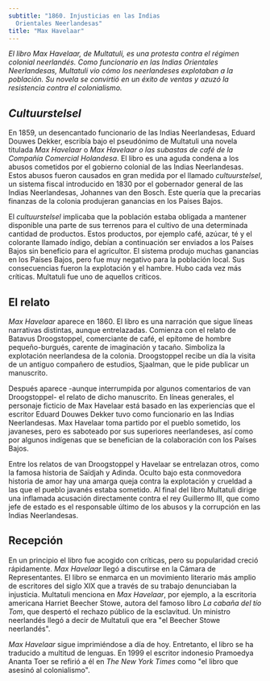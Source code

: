```yaml
---
subtitle: "1860. Injusticias en las Indias
  Orientales Neerlandesas"
title: "Max Havelaar"
---
```


_El libro Max Havelaar, de Multatuli, es una protesta contra el régimen
colonial neerlandés. Como funcionario en las Indias Orientales
Neerlandesas, Multatuli vio cómo los neerlandeses explotaban a la
población. Su novela se convirtió en un éxito de ventas y azuzó la
resistencia contra el colonialismo._

## _Cultuurstelsel_

En 1859, un desencantado funcionario de las Indias Neerlandesas, Eduard
Douwes Dekker, escribía bajo el pseudónimo de Multatuli una novela
titulada _Max Havelaar_ o _Max Havelaar o las subastas de café de la
Compañía Comercial Holandesa_. El libro es una aguda condena a los
abusos cometidos por el gobierno colonial de las Indias Neerlandesas.
Estos abusos fueron causados en gran medida por el llamado
_cultuurstelsel_, un sistema fiscal introducido en 1830 por el
gobernador general de las Indias Neerlandesas, Johannes van den Bosch.
Este quería que la precarias finanzas de la colonia produjeran ganancias
en los Países Bajos.

El _cultuurstelsel_ implicaba que la población estaba obligada a
mantener disponible una parte de sus terrenos para el cultivo de una
determinada cantidad de productos. Estos productos, por ejemplo café,
azúcar, té y el colorante llamado índigo, debían a continuación ser
enviados a los Países Bajos sin beneficio para el agricultor. El sistema
produjo muchas ganancias en los Países Bajos, pero fue muy negativo para
la población local. Sus consecuencias fueron la explotación y el hambre.
Hubo cada vez más críticas. Multatuli fue uno de aquellos críticos.

## El relato

_Max Havelaar_ aparece en 1860. El libro es una narración que sigue
líneas narrativas distintas, aunque entrelazadas. Comienza con el relato
de Batavus Droogstoppel, comerciante de café, el epítome de hombre
pequeño-burgués, carente de imaginación y tacaño. Simboliza la
explotación neerlandesa de la colonia. Droogstoppel recibe un día la
visita de un antiguo compañero de estudios, Sjaalman, que le pide
publicar un manuscrito.

Después aparece -aunque interrumpida por algunos comentarios de van
Droogstoppel- el relato de dicho manuscrito. En líneas generales, el
personaje ficticio de Max Havelaar está basado en las experiencias que
el escritor Eduard Douwes Dekker tuvo como funcionario en las Indias
Neerlandesas. Max Havelaar toma partido por el pueblo sometido, los
javaneses, pero es saboteado por sus superiores neerlandeses, así como
por algunos indígenas que se benefician de la colaboración con los
Países Bajos.

Entre los relatos de van Droogstoppel y Havelaar se entrelazan otros,
como la famosa historia de Saïdjah y Adinda. Oculto bajo esta
conmovedora historia de amor hay una amarga queja contra la explotación
y crueldad a las que el pueblo javanés estaba sometido. Al final del
libro Multatuli dirige una inflamada acusación directamente contra el
rey Guillermo III, que como jefe de estado es el responsable último de
los abusos y la corrupción en las Indias Neerlandesas.

## Recepción

En un principio el libro fue acogido con críticas, pero su popularidad
creció rápidamente. _Max Havelaar_ llegó a discutirse en la Cámara de
Representantes. El libro se enmarca en un movimiento literario más
amplio de escritores del siglo XIX que a través de su trabajo
denunciaban la injusticia. Multatuli menciona en _Max Havelaar_, por
ejemplo, a la escritoria americana Harriet Beecher Stowe, autora del
famoso libro _La cabaña del tío Tom_, que despertó el rechazo público de
la esclavitud. Un ministro neerlandés llegó a decir de Multatuli que era
"el Beecher Stowe neerlandés".

_Max Havelaar_ sigue imprimiéndose a día de hoy. Entretanto, el libro se
ha traducido a multitud de lenguas. En 1999 el escritor indonesio
Pramoedya Ananta Toer se refirió a él en _The New York Times_ como "el
libro que asesinó al colonialismo".

